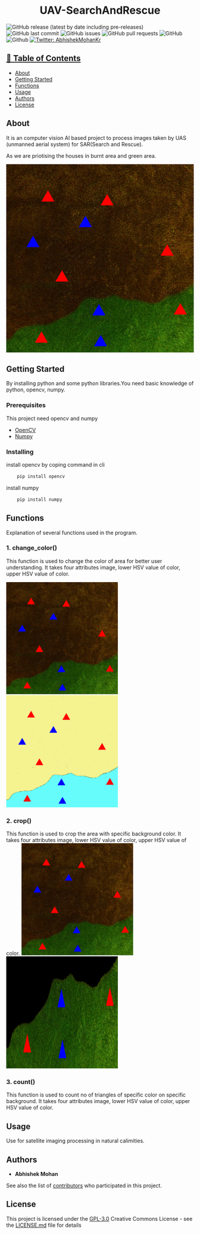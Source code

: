 <h1 align="center">UAV-SearchAndRescue</h1>

![GitHub release (latest by date including pre-releases)](https://img.shields.io/github/v/release/AbhishekMohanKr/UAV-SearchAndRescue?include_prereleases)
![GitHub last commit](https://img.shields.io/github/last-commit/AbhishekMohanKr/UAV-SearchAndRescue)
![GitHub issues](https://img.shields.io/github/issues-raw/AbhishekMohanKr/UAV-SearchAndRescue)
![GitHub pull requests](https://img.shields.io/github/issues-pr/AbhishekMohanKr/UAV-SearchAndRescue)
![GitHub](https://img.shields.io/github/license/AbhishekMohanKr/UAV-SearchAndRescue)
![Github](https://img.shields.io/github/contributors/AbhishekMohanKr/UAV-SearchAndRescue)
<a href="https://twitter.com/AbhishekMohanKr">
    <img alt="Twitter: AbhishekMohanKr" src="https://img.shields.io/twitter/follow/AbhishekMohanKr.svg?style=social" target="_blank" />



## 📝 Table of Contents
- [About](#about)
- [Getting Started](#getting_started)
- [Functions](#functions)
- [Usage](#usage)
- [Authors](#authors)
- [License](#license)

## About

It is an computer vision AI based project to process images taken by UAS (unmanned aerial system) for SAR(Search and Rescue).

As we are priotising the houses in burnt area and green area.
<p align="center">
  <img src="https://github.com/AbhishekMohanKr/UAV-SearchAndRescue/blob/main/source%20code/1.png">

## Getting Started

By installing python and some python libraries.You need basic knowledge of python, opencv, numpy.

### Prerequisites

This project need opencv and numpy 
- [OpenCV](https://www.opencv.org)
- [Numpy](https://www.numpy.org)

### Installing

install opencv by coping command in cli
```sh
    pip install opencv
```

install numpy
```sh
    pip install numpy
```

## Functions

Explanation of several functions used in the program.

### 1. change_color()
This function is used to change the color of area for better user understanding.
It takes four attributes image, lower HSV value of color, upper HSV value of color.

<img src="https://github.com/AbhishekMohanKr/UAV-SearchAndRescue/blob/main/source%20code/1.png" width="300" height="300"> <img src="https://github.com/AbhishekMohanKr/UAV-SearchAndRescue/blob/main/source%20code/Changed%20Images/image1.png" width="300" height="300">


### 2. crop()
This function is used to crop the area with specific background color.
It takes four attributes image, lower HSV value of color, upper HSV value of color.
<img src="https://github.com/AbhishekMohanKr/UAV-SearchAndRescue/blob/main/source%20code/1.png" width="300" height="300"><img src="https://github.com/AbhishekMohanKr/UAV-SearchAndRescue/blob/main/source%20code/cropped1.png" width="300" height="300">

### 3. count()
This function is used to count no of triangles of specific color on specific background.
It takes four attributes image, lower HSV value of color, upper HSV value of color.

## Usage
Use for satellite imaging processing in natural calimities.

## Authors

  - **Abhishek Mohan**

See also the list of
[contributors](https://github.com/PurpleBooth/a-good-readme-template/contributors)
who participated in this project.

## License

This project is licensed under the [GPL-3.0](LICENSE.md)
Creative Commons License - see the [LICENSE.md](LICENSE.md) file for
details

